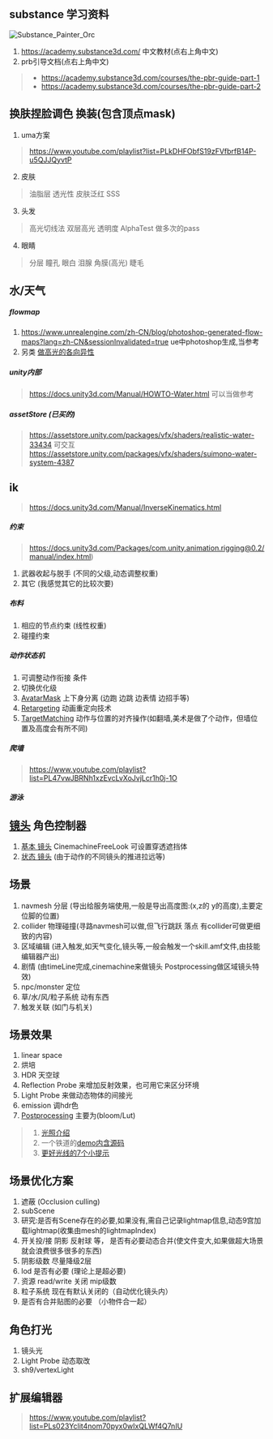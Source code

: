 ## substance 学习资料
![Substance_Painter_Orc](https://support.allegorithmic.com/documentation/spdoc/files/20316164/170459743/2/1536351466340/Substance_Painter_Orc.jpg)
1. https://academy.substance3d.com/ 中文教材(点右上角中文)
2. prb引导文档(点右上角中文)
>* https://academy.substance3d.com/courses/the-pbr-guide-part-1
>* https://academy.substance3d.com/courses/the-pbr-guide-part-2


## 换肤捏脸调色 换装(包含顶点mask)
1. uma方案 
> https://www.youtube.com/playlist?list=PLkDHFObfS19zFVfbrfB14P-u5QJJQyvtP
2. 皮肤
>油脂层 透光性 皮肤泛红 SSS
3. 头发
>高光切线法 双层高光 透明度 AlphaTest 做多次的pass
4. 眼睛
>分层 瞳孔 眼白 泪腺 角膜(高光) 睫毛


## 水/天气
##### flowmap
1. https://www.unrealengine.com/zh-CN/blog/photoshop-generated-flow-maps?lang=zh-CN&sessionInvalidated=true ue中photoshop生成,当参考
2. 另类 [做高光的各向异性](https://mp.weixin.qq.com/s?__biz=MzIyMzQzNDAyNg==&mid=2247484087&idx=1&sn=b2fa7f5af318785e72cd9428776093f8&chksm=e81f06f2df688fe441a4c7a6db229b69bbcd3de23a07e59670e8a97d41765b1be099e2e7a6cd&scene=21#wechat_redirect)
##### unity内部
>https://docs.unity3d.com/Manual/HOWTO-Water.html 可以当做参考
##### assetStore (已买的)
>https://assetstore.unity.com/packages/vfx/shaders/realistic-water-33434 可交互
>https://assetstore.unity.com/packages/vfx/shaders/suimono-water-system-4387

## ik
>https://docs.unity3d.com/Manual/InverseKinematics.html
##### 约束
>https://docs.unity3d.com/Packages/com.unity.animation.rigging@0.2/manual/index.html)
1. 武器收起与脱手 (不同的父级,动态调整权重)
2. 其它 (我感觉其它的比较次要)
##### 布料
1. 相应的节点约束 (线性权重)
2. 碰撞约束

##### 动作状态机
1. 可调整动作衔接 条件
2. 切换优化级
3. [AvatarMask](https://docs.unity3d.com/Manual/AnimationLayers.html) 上下身分离 (边跑 边跳 边表情 边招手等)
4. [Retargeting](https://zhuanlan.zhihu.com/p/25064011) 动画重定向技术
5. [TargetMatching](https://docs.unity3d.com/Manual/TargetMatching.html) 动作与位置的对齐操作(如翻墙,美术是做了个动作，但墙位置及高度会有所不同)

##### 爬墙
>https://www.youtube.com/playlist?list=PL47vwJBRNh1xzEvcLvXoJvjLcr1h0j-1O
##### 游泳

## [镜头](https://docs.unity3d.com/Packages/com.unity.cinemachine@2.3/manual/index.html) 角色控制器
1. [基本 镜头](https://docs.unity3d.com/Packages/com.unity.cinemachine@2.3/manual/CinemachineFreeLook.html) CinemachineFreeLook 可设置穿透遮挡体
2. [状态 镜头](https://docs.unity3d.com/Packages/com.unity.cinemachine@2.3/manual/CinemachineStateDrivenCamera.html) (由于动作的不同镜头的推进拉远等)

## 场景
1. navmesh 分层 (导出给服务端使用,一般是导出高度图:(x,z的 y的高度),主要定位脚的位置)
2. collider 物理碰撞(寻路navmesh可以做,但飞行跳跃 落点 有collider可做更细致的内容)
3. 区域编辑 (进入触发,如天气变化,镜头等,一般会触发一个skill.amf文件,由技能编辑器产出)
4. 剧情 (由timeLine完成,cinemachine来做镜头 Postprocessing做区域镜头特效)
5. npc/monster 定位
6. 草/水/风/粒子系统 动有东西
7. 触发关联 (如门与机关)

## 场景效果
1. linear space
2. 烘培
3. HDR 天空球
4. Reflection Probe 来增加反射效果，也可用它来区分环境
5. Light Probe 来做动态物体的间接光
6. emission 调hdr色
7. [Postprocessing](https://docs.unity3d.com/Packages/com.unity.postprocessing@2.1/manual/index.html) 主要为(bloom/Lut) 
>1. [光照介绍](https://unity3d.com/learn/tutorials/topics/graphics/introduction-lighting-and-rendering?playlist=17102&_ga=2.257319819.1060887464.1557711885-1438279476.1522757191)
>2. 一个铁道的[demo内含源码](https://unity3d.com/learn/tutorials/s/creating-believable-visuals?_ga=2.257319819.1060887464.1557711885-1438279476.1522757191)
>3. [更好光线的7个小提示](https://lmhpoly.com/7-tips-for-better-lighting-in-unity/) 

## 场景优化方案
1. 遮蔽 (Occlusion culling)
2. subScene
4. 研究:是否有Scene存在的必要,如果没有,需自己记录lightmap信息,动态9宫加载lightmap(收集由mesh的lightmapIndex)
5. 开关投/接 阴影 反射球 等， 是否有必要动态合并(使文件变大,如果做超大场景 就会浪费很多很多的东西)
6. 阴影级数 尽量降级2层
7. lod 是否有必要 (理论上是超必要)
8. 资源 read/write 关闭 mip级数
9. 粒子系统 现在有默认关闭的（自动优化镜头内）
10. 是否有合并贴图的必要 （小物件合一起）


## 角色打光
1. 镜头光
2. Light Probe 动态取改
3. sh9/vertexLight


## 扩展编辑器
>https://www.youtube.com/playlist?list=PLs023Yclit4nom70pyx0wIxQLWf4Q7nIU
